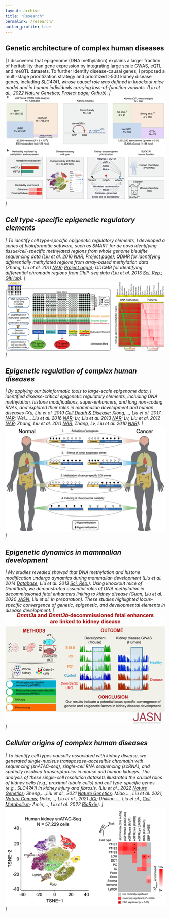```yaml
---
layout: archive
title: "Research"
permalink: /research/
author_profile: true
---
```

<base target="_blank">
<style scoped>
table, th, td {
  font-size: 18px;
  border: none;
}
</style>

Genetic architecture of complex human diseases
------

| I discovered that epigenome (DNA methylation) explains a larger fraction of heritability than gene expression by integrating large scale GWAS, eQTL and meQTL datasets. To further identify disease-causal genes, I proposed a multi-stage prioritization strategy and prioritized >500 kidney disease genes, including <em>SLC47A1<em>, whose causal role was defined in knockout mice model and in human individuals carrying loss-of-function variants. (Liu et al., 2022 [Nature Genetics](https://www.nature.com/articles/s41588-022-01097-w); [Project page](https://susztaklab.com/GWAS/index.php); [Github](https://github.com/hbliu/Kidney_Epi_Pri)). | [<img src="/images/pubfig/NG2022.png">](https://www.nature.com/articles/s41588-022-01097-w) |

Cell type-specific epigenetic regulatory elements
------

| To identify cell type-specific epigenetic regulatory elements, I developed a series of bioinformatic software, such as SMART for de novo identifying tissue/cell-specific methylated regions from whole genome bisulfite sequencing data (Liu et al. 2016 [NAR](https://academic.oup.com/nar/article/44/1/75/2499653); [Project page](http://fame.edbc.org/smart/)); QDMR for identifying differentially methylated regions from array-based methylation data (Zhang, Liu et al. 2011 [NAR](https://academic.oup.com/nar/article/39/9/e58/1254752); [Project page](http://fame.edbc.org/qdmr/)); QDCMR for identifying differential chromatin regions from ChIP-seq data (Liu et al. 2013 [Sci. Rep.](https://www.nature.com/articles/srep02576); [GitHub](https://github.com/hbliu/QDCMR)). | [<img src="/images/pubfig/SMART2016.png">](https://academic.oup.com/nar/article/44/1/75/2499653) |

Epigenetic regulation of complex human diseases
------

| By applying our bioinformatic tools to large-scale epigenome data, I identified disease-critical epigenetic regulatory elements, including DNA methylation, histone modifications, super-enhancers, and long non-coding RNAs, and explored their roles in mammalian development and human diseases (Xu, Liu et al. 2019 [Cell Death & Disease](https://www.nature.com/articles/s41419-019-2137-5); Xiong,…, Liu et al. 2017 [NAR](https://academic.oup.com/nar/article/45/D1/D888/2605746); Wei,…, Liu et al. 2016 [NAR](https://academic.oup.com/nar/article/44/D1/D172/2503054); Lv, Liu et al. 2013 [NAR](https://academic.oup.com/nar/article/41/22/10044/2438380); Lv, Liu et al. 2012 [NAR](https://academic.oup.com/nar/article/40/D1/D1030/2903287); Zhang, Liu et al. 2011 [NAR](https://academic.oup.com/nar/article/39/9/e58/1254752); Zhang, Lv, Liu et al. 2010 [NAR](https://academic.oup.com/nar/article/38/suppl_1/D149/3112313)). | [<img src="/images/pubfig/DiseaseEpi.png">](https://academic.oup.com/nar/article/45/D1/D888/2605746) |

Epigenetic dynamics in mammalian development
------

| My studies revealed showed that DNA methylation and histone modification undergo dynamics during mammalian development (Liu et al. 2014 [Database](https://academic.oup.com/database/article/doi/10.1093/database/bat084/2633757); Liu et al. 2013 [Sci. Rep.](https://www.nature.com/articles/srep02576)). Using knockout mice of Dnmt3a/b, we demonstrated essential roles of DNA methylation in decommissioned fetal enhancers linking to kidney disease (Guan, Liu et al. 2020 [JASN](https://jasn.asnjournals.org/content/31/4/765); Liu et al. In preparation). These studies highlighted locus-specific convergence of genetic, epigenetic, and developmental elements in disease development. | [<img src="/images/pubfig/JASN2020.jpg">](https://jasn.asnjournals.org/content/31/4/765) | 

Cellular origins of complex human diseases
------

| To identify cell types causally associated with kidney disease, we generated single-nucleus transposase-accessible chromatin with sequencing (snATAC-seq), single-cell RNA sequencing (scRNA), and spatially resolved transcriptomics in mouse and human kidneys. The analysis of these single-cell resolution datasets illustrated the crucial roles of kidney cells (e.g., proximal tubule cells) and cell type-specific genes (e.g., SLC47A1) in kidney injury and fibrosis. (Liu et al., 2022 [Nature Genetics](https://www.nature.com/articles/s41588-022-01097-w); Sheng,…,Liu et al., 2021 [Nature Genetics](https://www.nature.com/articles/s41588-021-00909-9); Miao,…, Liu et al. 2021, [Nature Comms](https://www.nature.com/articles/s41467-021-22266-1); Doke,…, Liu et al., 2021 [JCI](https://www.jci.org/articles/view/141801); Dhillion,…, Liu et al., [Cell Metabolism](https://www.sciencedirect.com/science/article/pii/S1550413120306069?via%3Dihub); Amin,…, Liu et al. 2022 [BioRxiv](https://www.biorxiv.org/content/10.1101/2022.10.24.513598v1)). | [<img src="/images/pubfig/snATAC.png">](https://susztaklab.com/Human_snATAC/index.php) |
